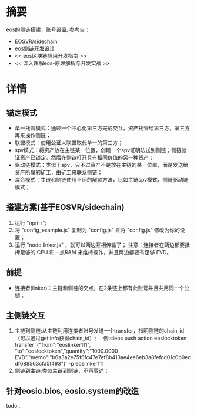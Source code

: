 # 摘要
eos的侧链搭建，账号设置;
参考自：
* [EOSVR/sidechain](https://github.com/EOSVR/sidechain)
* [eos侧链开发设计](https://blog.csdn.net/weixin_39842528/article/details/83313374)
* << eos区块链应用开发指南 >>
* << 深入理解eos-原理解析与开发实战 >>

# 详情
## 锚定模式
* 单一托管模式：通过一个中心化第三方完成交互，资产托管给第三方，第三方再来操作侧链；
* 联盟模式：使用公证人联盟取代单一的第三方；
* spv模式：将资产放在主链某一位置，创建一个spv证明法送到侧链；侧链验证资产已锁定，然后在侧链打开具有相同价值的另一种资产；
* 驱动链模式：类似于spv，只不过资产不是放在主链的某一位置，而是发送给资产所属的矿工，由矿工来联系侧链；
* 混合模式：主链和侧链使用不同的解锁方法，比如主链spv模式，侧链驱动链模式；
  
## 搭建方案(基于EOSVR/sidechain)
1. 运行 "npm i";
2. 将 "config_example.js" 复制为 "config.js" 并将 "config.js" 修改为你的设置；
3. 运行 "node linker.js" ，就可以两边互相传输了；
注意：连接者在两边都要抵押足够的 CPU 和一点RAM 来维持操作，并且两边都要有足够 EVD。

## 前提
* 连接者(linker)：主链和侧链的交点，在2条链上都有此账号并且共用同一个公钥；

## 主侧链交互
1. 主链到侧链:从主链利用连接者账号发送一个transfer，指明侧链的chain_id（可以通过get info获得chain_id）;
    例:cleos push action eoslocktoken transfer '{"from":"eoslinker111", "to":"eoslocktoken","quantity":"1000.0000 EVD","memo":"b6a3a2e75f6fc47e7ef8b413ae4ee6eb3a8fefcd01c0b0ecdf688563cfa5f493"}' -p eoslinker111
2. 侧链到主链:类似主链到侧链，不再赘述；

## 针对eosio.bios, eosio.system的改造
todo...
